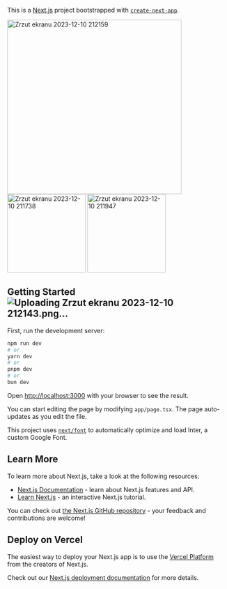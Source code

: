 This is a [Next.js](https://nextjs.org/) project bootstrapped with [`create-next-app`](https://github.com/vercel/next.js/tree/canary/packages/create-next-app).

<img width="400" alt="Zrzut ekranu 2023-12-10 212159" src="https://github.com/ajarek/next-14-ep19-todo-mongodb-server-action/assets/61388692/32201e6f-743a-4ed2-a3ae-c91f34e6228d">


<img width="180" alt="Zrzut ekranu 2023-12-10 211738" src="https://github.com/ajarek/next-14-ep19-todo-mongodb-server-action/assets/61388692/ada6dd58-c96a-405f-a51e-44e1b73df639">

<img width="180" alt="Zrzut ekranu 2023-12-10 211947" src="https://github.com/ajarek/next-14-ep19-todo-mongodb-server-action/assets/61388692/bedaae6d-ecb1-4947-822d-aa2bb2bcc6f0">

## Getting Started![Uploading Zrzut ekranu 2023-12-10 212143.png…]()


First, run the development server:

```bash
npm run dev
# or
yarn dev
# or
pnpm dev
# or
bun dev
```

Open [http://localhost:3000](http://localhost:3000) with your browser to see the result.

You can start editing the page by modifying `app/page.tsx`. The page auto-updates as you edit the file.

This project uses [`next/font`](https://nextjs.org/docs/basic-features/font-optimization) to automatically optimize and load Inter, a custom Google Font.

## Learn More

To learn more about Next.js, take a look at the following resources:

- [Next.js Documentation](https://nextjs.org/docs) - learn about Next.js features and API.
- [Learn Next.js](https://nextjs.org/learn) - an interactive Next.js tutorial.

You can check out [the Next.js GitHub repository](https://github.com/vercel/next.js/) - your feedback and contributions are welcome!

## Deploy on Vercel

The easiest way to deploy your Next.js app is to use the [Vercel Platform](https://vercel.com/new?utm_medium=default-template&filter=next.js&utm_source=create-next-app&utm_campaign=create-next-app-readme) from the creators of Next.js.

Check out our [Next.js deployment documentation](https://nextjs.org/docs/deployment) for more details.
